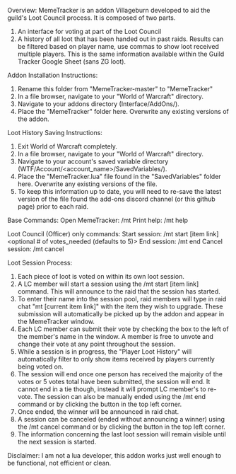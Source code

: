 Overview: 
MemeTracker is an addon Villageburn developed to aid the guild's Loot Council process. It is composed of two parts.
1. An interface for voting at part of the Loot Council 
2. A history of all loot that has been handed out in past raids.  Results can be filtered based on player name, use commas to show loot received multiple players. This is the same information available within the Guild Tracker Google Sheet (sans ZG loot).

Addon Installation Instructions:
1. Rename this folder from "MemeTracker-master" to "MemeTracker"
1. In a file browser, navigate to your "World of Warcraft" directory.
2. Navigate to your addons directory (Interface/AddOns/).
3. Place the "MemeTracker" folder here. Overwrite any existing versions of the addon.

Loot History Saving Instructions:
1. Exit World of Warcraft completely.
2. In a file browser, navigate to your "World of Warcraft" directory.
3. Navigate to your account's saved variable directory (WTF/Account/<account_name>/SavedVariables/).
4. Place the "MemeTracker.lua" file found in the "SavedVariables" folder here. Overwrite any existing versions of the file.
5. To keep this information up to date, you will need to re-save the latest version of the file found the add-ons discord channel (or this github page) prior to each raid.

Base Commands:
Open MemeTracker:	/mt
Print help:  		/mt help

Loot Council (Officer) only commands:
Start session:   	/mt start [item link] <optional # of votes_needed (defaults to 5)>
End session:   		/mt end
Cancel session: 	/mt cancel

Loot Session Process:
1. Each piece of loot is voted on within its own loot session.
2. A LC member will start a session using the /mt start [item link] command. This will announce to the raid that the session has started.
3. To enter their name into the session pool, raid members will type in raid chat "mt [current item link]" with the item they wish to upgrade. These submission will automatically be picked up by the addon and appear in the MemeTracker window. 
4. Each LC member can submit their vote by checking the box to the left of the member's name in the window. A member is free to unvote and change their vote at any point throughout the session.
5. While a session is in progress, the "Player Loot History" will automatically filter to only show items received by players currently being voted on.
5. The session will end once one person has received the majority of the votes or 5 votes total have been submitted, the session will end. It cannot end in a tie though, instead it will prompt LC member's to re-vote.  The session can also be manually ended using the /mt end command or by clicking the button in the top left corner.
6. Once ended, the winner will be announced in raid chat.
7. A session can be canceled (ended without announcing a winner) using the /mt cancel command or by clicking the button in the top left corner.
8. The information concerning the last loot session will remain visible until the next session is started.

Disclaimer: I am not a lua developer, this addon works just well enough to be functional, not efficient or clean. 
